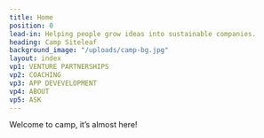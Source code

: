 ```yaml
---
title: Home
position: 0
lead-in: Helping people grow ideas into sustainable companies.
heading: Camp Siteleaf
background_image: "/uploads/camp-bg.jpg"
layout: index
vp1: VENTURE PARTNERSHIPS
vp2: COACHING
vp3: APP DEVEVELOPMENT
vp4: ABOUT
vp5: ASK
---
```


Welcome to camp, it’s almost here!
